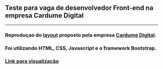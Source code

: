 ## Teste para vaga de desenvolvedor Front-end na empresa Cardume Digital
<hr>

### Reproduçao do <a href="https://xd.adobe.com/view/fae87770-c4c5-4cef-800d-6d9e7bfaeb99-afbb/" target="_blank">layout</a> proposto pela empresa <a href="https://cardume.digital/" target="_blank">Cardume Digital</a>.
### Foi utilizando HTML, CSS, Javascript e o framework Bootstrap.

### <a href="https://ericrq.github.io/TesteDev-CardumeDigital/" target="_blank">Link para visualização</a>